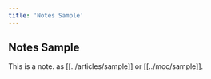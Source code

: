 ```yaml
---
title: 'Notes Sample'
---
```


## Notes Sample

This is a note. as [[../articles/sample]] or  [[../moc/sample]].
